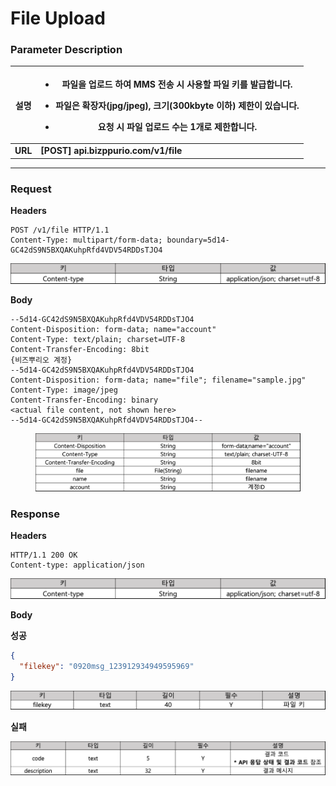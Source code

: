 # File Upload



### Parameter Description

| <p><strong></strong></p><p><strong></strong></p><p><strong>설명</strong> </p> | <ul><li>파일을 업로드 하여 MMS 전송 시 사용할 파일 키를 발급합니다.</li></ul><ul><li>파일은 확장자(jpg/jpeg), 크기(300kbyte 이하) 제한이 있습니다.</li></ul><ul><li>요청 시 파일 업로드 수는 1개로 제한합니다.</li></ul> |
| :-------------------------------------------------------------------------: | --------------------------------------------------------------------------------------------------------------------------------------------------------------- |
|                                   **URL**                                   | **\[POST] api.bizppurio.com/v1/file**                                                                                                                           |

****

### **Request**

**Headers**

```http
POST /v1/file HTTP/1.1
Content-Type: multipart/form-data; boundary=5d14-GC42dS9N5BXQAKuhpRfd4VDV54RDDsTJO4
```

![](<../.gitbook/assets/image (27) (1) (1).png>)

**Body**

```http
--5d14-GC42dS9N5BXQAKuhpRfd4VDV54RDDsTJO4
Content-Disposition: form-data; name="account"
Content-Type: text/plain; charset=UTF-8
Content-Transfer-Encoding: 8bit
{비즈뿌리오 계정}
--5d14-GC42dS9N5BXQAKuhpRfd4VDV54RDDsTJO4
Content-Disposition: form-data; name="file"; filename="sample.jpg"
Content-Type: image/jpeg
Content-Transfer-Encoding: binary
<actual file content, not shown here>
--5d14-GC42dS9N5BXQAKuhpRfd4VDV54RDDsTJO4--
```

<figure><img src="../.gitbook/assets/image (1) (4).png" alt=""><figcaption></figcaption></figure>

### **Response**

**Headers**

```http
HTTP/1.1 200 OK
Content-type: application/json
```

![](<../.gitbook/assets/image (25) (1).png>)

**Body**

**성공**

```json
{
  "filekey": "0920msg_123912934949595969"
}
```

![](<../.gitbook/assets/image (8) (2).png>)

**실패**

![](<../.gitbook/assets/image (5) (1).png>)





